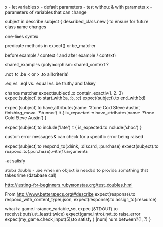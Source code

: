 x - let variables
x - default parameters - test without & with parameter
x - parameters of variables that can change

subject in describe
subject { described_class.new } to ensure for future class name changes

one-lines syntex

predicate methods in expect() or be_matcher

before example / context ( and after example / context)

shared_examples (polymorphism)
shared_context ?

.not_to
.be < or >
.to all(criteria)

.eq vs. .eql vs. .equal vs .be
truthy and falsey

change matcher
expect(subject).to contain_exactly(1, 2, 3)
expect(subject).to start_with(:a, :b, :c)
expect(subject).to end_with(:d)

expect(subject).to have_attributes(name: 'Stone Cold Steve Austin', finishing_move: 'Stunner')
it { is_expected.to have_attributes(name: 'Stone Cold Steve Austin') }

expect(subject).to include('late')
it { is_expected.to include('choc') }

custom error messages & can check for a specific error being raised

expect(subject).to respond_to(:drink, :discard, :purchase)
expect(subject).to respond_to(:purchase).with(1).arguments

-at satisfy

stubs double - use when an object is needed to provide something that takes time (database call)

http://testing-for-beginners.rubymonstas.org/test_doubles.html

From http://www.betterspecs.org/#describe
  expect(response).to respond_with_content_type(:json)
  expect(response).to assign_to(:resource)


what is:
game.instance_variable_set
expect(STDOUT).to receive(:puts).at_least(:twice)
expect(game.intro).not_to raise_error
expect(my_game.check_input(5)).to satisfy { |num| num.between?(1, 7) }
